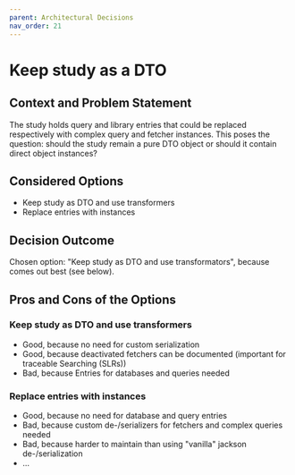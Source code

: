 ```yaml
---
parent: Architectural Decisions
nav_order: 21
---
```

# Keep study as a DTO

## Context and Problem Statement

The study holds query and library entries that could be replaced respectively with complex query and fetcher instances.
This poses the question: should the study remain a pure DTO object or should it contain direct object instances?

## Considered Options

* Keep study as DTO and use transformers
* Replace entries with instances

## Decision Outcome

Chosen option: "Keep study as DTO and use transformators", because comes out best (see below).

## Pros and Cons of the Options

### Keep study as DTO and use transformers

* Good, because no need for custom serialization
* Good, because deactivated fetchers can be documented (important for traceable Searching (SLRs))
* Bad, because Entries for databases and queries needed

### Replace entries with instances

* Good, because no need for database and query entries
* Bad, because custom de-/serializers for fetchers and complex queries needed
* Bad, because harder to maintain than using "vanilla" jackson de-/serialization
* … <!-- numbers of pros and cons can vary -->
